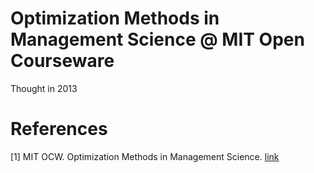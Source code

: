 # Optimization Methods in Management Science @ MIT Open Courseware
Thought in 2013


# References
[1] MIT OCW. Optimization Methods in Management Science. [link](https://ocw.mit.edu/courses/sloan-school-of-management/15-053-optimization-methods-in-management-science-spring-2013/)
